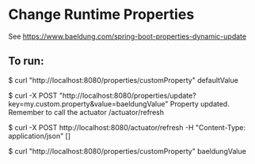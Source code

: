 # Change Runtime Properties

See https://www.baeldung.com/spring-boot-properties-dynamic-update

## To run:

$ curl "http://localhost:8080/properties/customProperty"
defaultValue

$ curl -X POST "http://localhost:8080/properties/update?key=my.custom.property&value=baeldungValue"
Property updated. Remember to call the actuator /actuator/refresh

$ curl -X POST http://localhost:8080/actuator/refresh -H "Content-Type: application/json"
[]

$ curl "http://localhost:8080/properties/customProperty"
baeldungValue

